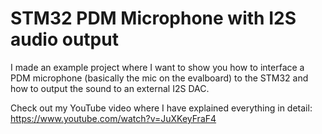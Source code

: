 # STM32 PDM Microphone with I2S audio output

I made an example project where I want to show you how to interface a PDM microphone (basically the mic on the evalboard) to the STM32 and how to output the sound to an external I2S DAC.

Check out my YouTube video where I have explained everything in detail: 
https://www.youtube.com/watch?v=JuXKeyFraF4
